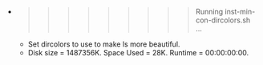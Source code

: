 * >>>>>>>>> Running inst-min-con-dircolors.sh ...
  * Set dircolors to use  to make ls more beautiful.
  * Disk size = 1487356K. Space Used = 28K. Runtime = 00:00:00:00.
